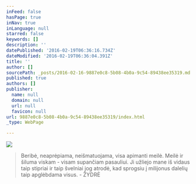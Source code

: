 ```yaml
---
inFeed: false
hasPage: true
inNav: true
inLanguage: null
starred: false
keywords: []
description: ''
datePublished: '2016-02-19T06:36:16.734Z'
dateModified: '2016-02-19T06:36:04.391Z'
title: ''
author: []
sourcePath: _posts/2016-02-16-9887e0c8-5b08-4b0a-9c54-89438ee35319.md
published: true
authors: []
publisher:
  name: null
  domain: null
  url: null
  favicon: null
url: 9887e0c8-5b08-4b0a-9c54-89438ee35319/index.html
_type: WebPage

---
```

![](https://s3-us-west-2.amazonaws.com/the-grid-img/p/4b6349cdcf09176e9c3245b051bb553c39fec38b.jpg)

> Beribė, neaprėpiama, neišmatuojama, visa apimanti meilė. Meilė ir šiluma viskam - visam supančiam pasauliui. Ji užliejo mane iš vidaus taip stipriai ir taip švelniai jog atrodė, kad sprogsiu į milijonus dalelių taip apglėbdama visus. - ŽYDRĖ
